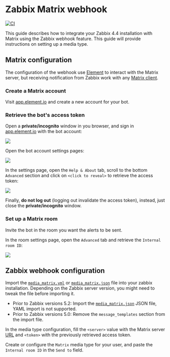 # Zabbix Matrix webhook

[![CI](https://github.com/jooola/zabbix-matrix-webhook/actions/workflows/ci.yml/badge.svg)](https://github.com/jooola/zabbix-matrix-webhook/actions/workflows/ci.yml)

This guide describes how to integrate your Zabbix 4.4 installation with Matrix using the Zabbix webhook feature. This guide will provide instructions on setting up a media type.

## Matrix configuration

The configuration of the webhook use [Element](https://element.io/) to interact with the Matrix server, but receiving notification from Zabbix work with any [Matrix client](https://matrix.org/clients/).

### Create a Matrix account

Visit [app.element.io](https://app.element.io/) and create a new account for your bot.

### Retrieve the bot's access token

Open a **private/incognito** window in you browser, and sign in [app.element.io](https://app.element.io) with the bot account:

![](docs/matrix_access_token1.png)

Open the bot account settings pages:

![](docs/matrix_access_token2.png)

In the settings page, open the `Help & About` tab, scroll to the bottom `Advanced` section and click on `<click to reveal>` to retrieve the access token:

![](docs/matrix_access_token3.png)

Finally, **do not log out** (logging out invalidate the access token), instead, just close the **private/incognito** window.

### Set up a Matrix room

Invite the bot in the room you want the alerts to be sent.

In the room settings page, open the `Advanced` tab and retrieve the `Internal room ID`:

![](docs/matrix_room_id1.png)

## Zabbix webhook configuration

Import the [`media_matrix.yml`](media_matrix.yml) or [`media_matrix.json`](media_matrix.json) file into your zabbix installation. Depending on the Zabbix server version, you might need to tweak the file before importing it.

- Prior to Zabbix versions 5.2: Import the [`media_matrix.json`](media_matrix.json) JSON file, YAML import is not supported.
- Prior to Zabbix versions 5.0: Remove the `message_templates` section from the import file.

In the media type configuration, fill the `<server>` value with the Matrix server [URL](https://en.wikipedia.org/wiki/URL) and `<token>` with the previously retrieved access token.

Create or configure the `Matrix` media type for your user, and paste the `Internal room ID` in the `Send to` field.
